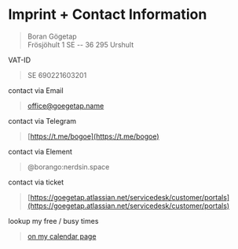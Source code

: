 # Imprint + Contact Information


> Boran Gögetap  
> Frösjöhult 1 
> SE -- 36 295 Urshult

VAT-ID 

> SE 690221603201



contact via Email

> [office@goegetap.name](mailto:office@goegetap.name)

contact via Telegram

> [https://t.me/bogoe](https://t.me/bogoe)

contact via Element

> @borango:nerdsin.space


contact via ticket

> [https://goegetap.atlassian.net/servicedesk/customer/portals](https://goegetap.atlassian.net/servicedesk/customer/portals)


lookup my free / busy times

> [on my calendar page](/bogocal/)
